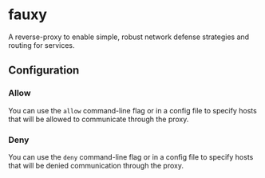 # fauxy

A reverse-proxy to enable simple, robust network defense strategies and routing for services.

## Configuration

### Allow

You can use the `allow` command-line flag or in a config file to specify hosts that will be allowed to communicate through the proxy.

### Deny

You can use the `deny` command-line flag or in a config file to specify hosts that will be denied communication through the proxy.